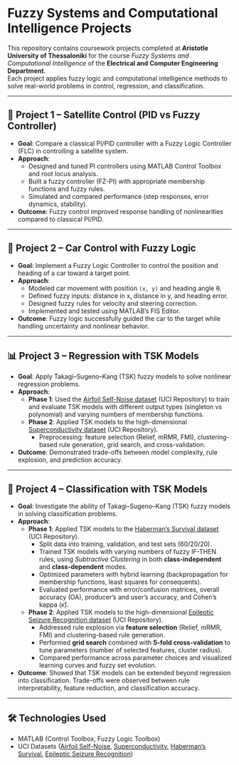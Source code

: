 # Fuzzy Systems and Computational Intelligence Projects  

This repository contains coursework projects completed at **Aristotle University of Thessaloniki** for the course *Fuzzy Systems and Computational Intelligence* of the **Electrical and Computer Engineering Department**.<br>
Each project applies fuzzy logic and computational intelligence methods to solve real-world problems in control, regression, and classification.  

---

## 📡 **Project 1 – Satellite Control (PID vs Fuzzy Controller)**  
- **Goal**: Compare a classical PI/PID controller with a Fuzzy Logic Controller (FLC) in controlling a satellite system.  
- **Approach**:  
  - Designed and tuned PI controllers using MATLAB Control Toolbox and root locus analysis.  
  - Built a fuzzy controller (FZ-PI) with appropriate membership functions and fuzzy rules.  
  - Simulated and compared performance (step responses, error dynamics, stability).  
- **Outcome**: Fuzzy control improved response handling of nonlinearities compared to classical PI/PID.  

---

## 🚗 **Project 2 – Car Control with Fuzzy Logic**  
- **Goal**: Implement a Fuzzy Logic Controller to control the position and heading of a car toward a target point.  
- **Approach**:  
  - Modeled car movement with position `(x, y)` and heading angle θ.  
  - Defined fuzzy inputs: distance in x, distance in y, and heading error.  
  - Designed fuzzy rules for velocity and steering correction.  
  - Implemented and tested using MATLAB’s FIS Editor.  
- **Outcome**: Fuzzy logic successfully guided the car to the target while handling uncertainty and nonlinear behavior.  

---

## 📊 **Project 3 – Regression with TSK Models**  
- **Goal**: Apply Takagi–Sugeno–Kang (TSK) fuzzy models to solve nonlinear regression problems.  
- **Approach**:  
  - **Phase 1**: Used the [Airfoil Self-Noise dataset](https://archive.ics.uci.edu/ml/datasets/Airfoil+Self-Noise) (UCI Repository) to train and evaluate TSK models with different output types (singleton vs polynomial) and varying numbers of membership functions.  
  - **Phase 2**: Applied TSK models to the high-dimensional [Superconductivity dataset](https://archive.ics.uci.edu/ml/datasets/Superconductivty+Data) (UCI Repository).  
    - Preprocessing: feature selection (Relief, mRMR, FMI), clustering-based rule generation, grid search, and cross-validation.  
- **Outcome**: Demonstrated trade-offs between model complexity, rule explosion, and prediction accuracy.  

---

## 🧩 **Project 4 – Classification with TSK Models**  
- **Goal**: Investigate the ability of Takagi–Sugeno–Kang (TSK) fuzzy models in solving classification problems.  
- **Approach**:  
  - **Phase 1**: Applied TSK models to the [Haberman’s Survival dataset](https://archive.ics.uci.edu/ml/datasets/Haberman%27s+Survival) (UCI Repository).  
    - Split data into training, validation, and test sets (60/20/20).  
    - Trained TSK models with varying numbers of fuzzy IF-THEN rules, using *Subtractive Clustering* in both **class-independent** and **class-dependent** modes.  
    - Optimized parameters with hybrid learning (backpropagation for membership functions, least squares for consequents).  
    - Evaluated performance with error/confusion matrices, overall accuracy (OA), producer’s and user’s accuracy, and Cohen’s kappa (κ̂).  
  - **Phase 2**: Applied TSK models to the high-dimensional [Epileptic Seizure Recognition dataset](https://archive.ics.uci.edu/ml/datasets/Epileptic+Seizure+Recognition) (UCI Repository).  
    - Addressed rule explosion via **feature selection** (Relief, mRMR, FMI) and clustering-based rule generation.  
    - Performed **grid search** combined with **5-fold cross-validation** to tune parameters (number of selected features, cluster radius).  
    - Compared performance across parameter choices and visualized learning curves and fuzzy set evolution.  
- **Outcome**: Showed that TSK models can be extended beyond regression into classification. Trade-offs were observed between rule interpretability, feature reduction, and classification accuracy.  

---

## 🛠️ **Technologies Used**  
- MATLAB (Control Toolbox, Fuzzy Logic Toolbox)  
- UCI Datasets ([Airfoil Self-Noise](https://archive.ics.uci.edu/ml/datasets/Airfoil+Self-Noise), [Superconductivity](https://archive.ics.uci.edu/ml/datasets/Superconductivty+Data), [Haberman’s Survival](https://archive.ics.uci.edu/ml/datasets/Haberman%27s+Survival), [Epileptic Seizure Recognition](https://archive.ics.uci.edu/ml/datasets/Epileptic+Seizure+Recognition))  
